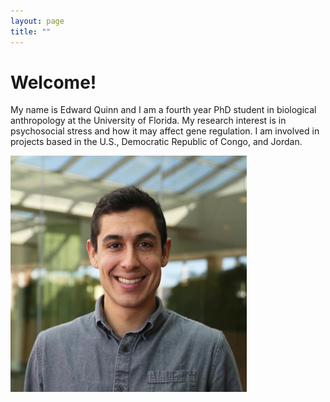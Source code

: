 ```yaml
---
layout: page
title: ""
---
```


# Welcome! 

My name is Edward Quinn and I am a fourth year PhD student in biological anthropology at the University of Florida. My research interest is in psychosocial stress and how it may affect gene regulation. I am involved in projects based in the U.S., Democratic Republic of Congo, and Jordan.

<img src="/assets/headshot.jpg" alt="headshot" width="75%" height="75%"/>


